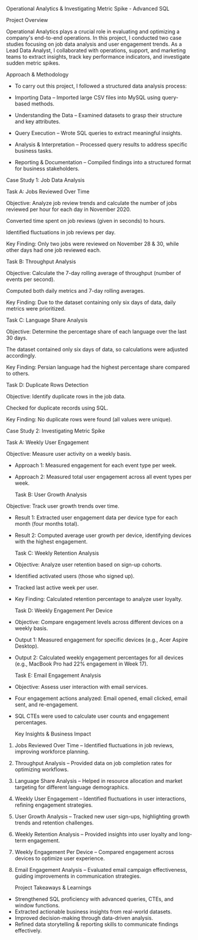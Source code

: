 Operational Analytics & Investigating Metric Spike - Advanced SQL

Project Overview

  Operational Analytics plays a crucial role in evaluating and optimizing a company's end-to-end operations. In this project, I conducted two case studies focusing on job data analysis and user engagement trends. As a Lead Data Analyst, I collaborated with operations, support, and marketing teams to extract insights, track key performance indicators, and investigate sudden metric spikes.

  Approach & Methodology

- To carry out this project, I followed a structured data analysis process:

- Importing Data – Imported large CSV files into MySQL using query-based methods.

- Understanding the Data – Examined datasets to grasp their structure and key attributes.

- Query Execution – Wrote SQL queries to extract meaningful insights.

- Analysis & Interpretation – Processed query results to address specific business tasks.

- Reporting & Documentation – Compiled findings into a structured format for business stakeholders.

Case Study 1: Job Data Analysis

  Task A: Jobs Reviewed Over Time

Objective: Analyze job review trends and calculate the number of jobs reviewed per hour for each day in November 2020.

Converted time spent on job reviews (given in seconds) to hours.

Identified fluctuations in job reviews per day.

Key Finding: Only two jobs were reviewed on November 28 & 30, while other days had one job reviewed each.

  Task B: Throughput Analysis

Objective: Calculate the 7-day rolling average of throughput (number of events per second).

Computed both daily metrics and 7-day rolling averages.

Key Finding: Due to the dataset containing only six days of data, daily metrics were prioritized.

  Task C: Language Share Analysis

Objective: Determine the percentage share of each language over the last 30 days.

The dataset contained only six days of data, so calculations were adjusted accordingly.

Key Finding: Persian language had the highest percentage share compared to others.

  Task D: Duplicate Rows Detection

Objective: Identify duplicate rows in the job data.

Checked for duplicate records using SQL.

Key Finding: No duplicate rows were found (all values were unique).

Case Study 2: Investigating Metric Spike

  Task A: Weekly User Engagement

Objective: Measure user activity on a weekly basis.

- Approach 1: Measured engagement for each event type per week.

- Approach 2: Measured total user engagement across all event types per week.

  Task B: User Growth Analysis

Objective: Track user growth trends over time.

- Result 1: Extracted user engagement data per device type for each month (four months total).

- Result 2: Computed average user growth per device, identifying devices with the highest engagement.

  Task C: Weekly Retention Analysis

- Objective: Analyze user retention based on sign-up cohorts.

- Identified activated users (those who signed up).

- Tracked last active week per user.

- Key Finding: Calculated retention percentage to analyze user loyalty.

  Task D: Weekly Engagement Per Device

- Objective: Compare engagement levels across different devices on a weekly basis.

- Output 1: Measured engagement for specific devices (e.g., Acer Aspire Desktop).

- Output 2: Calculated weekly engagement percentages for all devices (e.g., MacBook Pro had 22% engagement in Week 17).

  Task E: Email Engagement Analysis

- Objective: Assess user interaction with email services.

- Four engagement actions analyzed: Email opened, email clicked, email sent, and re-engagement.

- SQL CTEs were used to calculate user counts and engagement percentages.

  Key Insights & Business Impact

1. Jobs Reviewed Over Time – Identified fluctuations in job reviews, improving workforce planning.

2. Throughput Analysis – Provided data on job completion rates for optimizing workflows.

3. Language Share Analysis – Helped in resource allocation and market targeting for different language demographics.

4. Weekly User Engagement – Identified fluctuations in user interactions, refining engagement strategies.

5. User Growth Analysis – Tracked new user sign-ups, highlighting growth trends and retention challenges.

6. Weekly Retention Analysis – Provided insights into user loyalty and long-term engagement.

7. Weekly Engagement Per Device – Compared engagement across devices to optimize user experience.

8. Email Engagement Analysis – Evaluated email campaign effectiveness, guiding improvements in communication strategies.


   Project Takeaways & Learnings

- Strengthened SQL proficiency with advanced queries, CTEs, and window functions.
- Extracted actionable business insights from real-world datasets.
- Improved decision-making through data-driven analysis.
- Refined data storytelling & reporting skills to communicate findings effectively.



